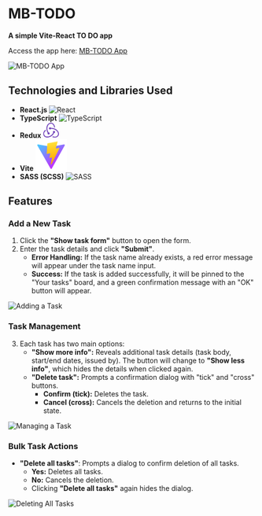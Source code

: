 # MB-TODO
**A simple Vite-React TO DO app**

Access the app here: [MB-TODO App](https://mb-todo.vercel.app)

![MB-TODO App](https://github.com/SpooRe91/MB-TODO-vite/assets/85784810/7734ce30-0c8e-46cd-9a08-6a618a3468a0)

## Technologies and Libraries Used
- **React.js** ![React](https://raw.githubusercontent.com/SpooRe91/icons-and-graphs/main/icons-and-graphics-main/icomoon/programming/PNG/react.png?raw=true)
- **TypeScript** ![TypeScript](https://raw.githubusercontent.com/SpooRe91/icons-and-graphs/main/icons-and-graphics-main/icomoon/programming/PNG/typescript.png?raw=true)
- **Redux** ![Redux](https://github.com/SpooRe91/icons-and-graphics/blob/main/icons-and-graphics-main/icomoon/programming/SVG/redux%2Boriginal-1324760569678085188.png?raw=true)
- **Vite** ![Vite](https://github.com/SpooRe91/icons-and-graphics/blob/main/icons-and-graphics-main/icomoon/programming/SVG/vite-svgrepo-com.svg?raw=true)
- **SASS (SCSS)** ![SASS](https://raw.githubusercontent.com/SpooRe91/icons-and-graphs/main/icons-and-graphics-main/icomoon/programming/PNG/sass.png?raw=true)

## Features

### Add a New Task
1. Click the **"Show task form"** button to open the form.
2. Enter the task details and click **"Submit"**.
   - **Error Handling:** If the task name already exists, a red error message will appear under the task name input.
   - **Success:** If the task is added successfully, it will be pinned to the "Your tasks" board, and a green confirmation message with an "OK" button will appear.

![Adding a Task](https://github.com/SpooRe91/MB-TODO-vite/assets/85784810/a9bf8e55-5efb-4983-8bb8-2e7e59ec3eff)

### Task Management
3. Each task has two main options:
   - **"Show more info":** Reveals additional task details (task body, start/end dates, issued by). The button will change to **"Show less info"**, which hides the details when clicked again.
   - **"Delete task":** Prompts a confirmation dialog with "tick" and "cross" buttons.
     - **Confirm (tick):** Deletes the task.
     - **Cancel (cross):** Cancels the deletion and returns to the initial state.

![Managing a Task](https://github.com/SpooRe91/MB-TODO-vite/assets/85784810/28bc8468-3606-4d7a-a836-9713c7d250f0)

### Bulk Task Actions
- **"Delete all tasks"**: Prompts a dialog to confirm deletion of all tasks.
  - **Yes:** Deletes all tasks.
  - **No:** Cancels the deletion.
  - Clicking **"Delete all tasks"** again hides the dialog.

![Deleting All Tasks](https://github.com/SpooRe91/MB-TODO-vite/assets/85784810/b8f081ff-e669-439d-982b-e42fa6b620e1)
